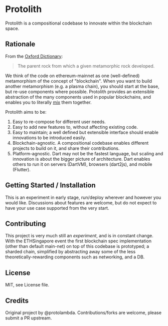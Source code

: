 # Protolith

Protolith is a compositional codebase to innovate within the blockchain space.

## Rationale

From the [Oxford Dictionary](https://en.oxforddictionaries.com/definition/protolith):

> The parent rock from which a given metamorphic rock developed.

We think of the code on ethereum-mainnet as one (well-defined) metamorphism of the concept of "blockchain".
When you want to build another metamorphism (e.g. a plasma chain), you should start at the base, but re-use components where possible.
Protolith provides an extensible abstraction of the many components used in popular blockchains,
 and enables you to literally [mix](https://www.dartlang.org/articles/language/mixins) them together.

Protolith aims to be:

1) Easy to re-compose for different user needs.
2) Easy to add new features to, without affecting existing code.
4) Easy to maintain; a well defined but extensible interface should enable innovations to be introduced easily.
3) Blockchain-agnostic. A compositional codebase enables different projects to build on it, and share their contributions.
5) Platform-agnostic. Dart may not be the fastest language, but scaling and innovation is about the bigger picture of architecture.
 Dart enables others to run it on servers (DartVM), browsers (dart2js), and mobile (Flutter).

## Getting Started / Installation

This is an experiment in early stage, run/deploy wherever and however you would like.
Discussions about features are welcome, but do not expect to have your use case supported from the very start.

## Contributing

This project is very much still an *experiment*, and is in constant change.
With the ETHSingapore event the first blockchain spec implementation (other than default main-net)
 on top of this codebase is prototyped; a sharded chain, simplified by abstracting away some of the 
 less theoretically-rewarding components such as networking, and a DB.

## License

MIT, see License file. 

## Credits

Original project by @protolambda. Contributions/forks are welcome, please submit a PR upstream.

